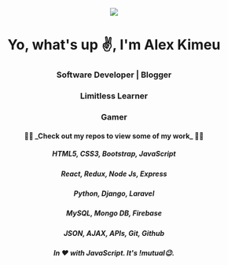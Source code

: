 <p align="center"><img src="https://pbs.twimg.com/profile_banners/799886254468907008/1602266816/1500x500"></p>
<p align="center">
  <i class="fas fa-html"></i>
</p>

<h1 align="center">Yo, what's up ✌️, I'm Alex Kimeu</h1>
<h3 align="center">Software Developer | Blogger</h3>
<h3 align="center">Limitless Learner</h3>
<h3 align="center">Gamer</h3>
<h4 align="center"> 👨‍💻 _Check out my repos to view some of my work_ 👨‍💻</h4>
<h5 align="center">HTML5, CSS3, Bootstrap, JavaScript</h5>
<h5 align="center">React, Redux, Node Js, Express</h5> 
<h5 align="center">Python, Django, Laravel</h5> 
<h5 align="center">MySQL, Mongo DB, Firebase</h5>
<h5 align="center">JSON, AJAX, APIs, Git, Github</h5>  

***<h6 align="center">In ❤️ with JavaScript. It's !mutual😉.</h6>***
